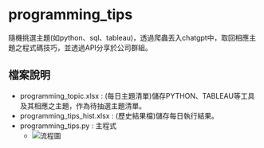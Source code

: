 # programming_tips
隨機挑選主題(如python、sql、tableau)，透過爬蟲丟入chatgpt中，取回相應主題之程式碼技巧，並透過API分享於公司群組。

## 檔案說明
* programming_topic.xlsx : (每日主題清單)儲存PYTHON、TABLEAU等工具及其相應之主題，作為待抽選主題清單。
* programming_tips_hist.xlsx : (歷史結果檔)儲存每日執行結果。
* programming_tips.py : 主程式
  * ![流程圖](https://github.com/RolandoHsu/programming_tips/blob/main/programming_tips_flow.jpg?raw=true)
